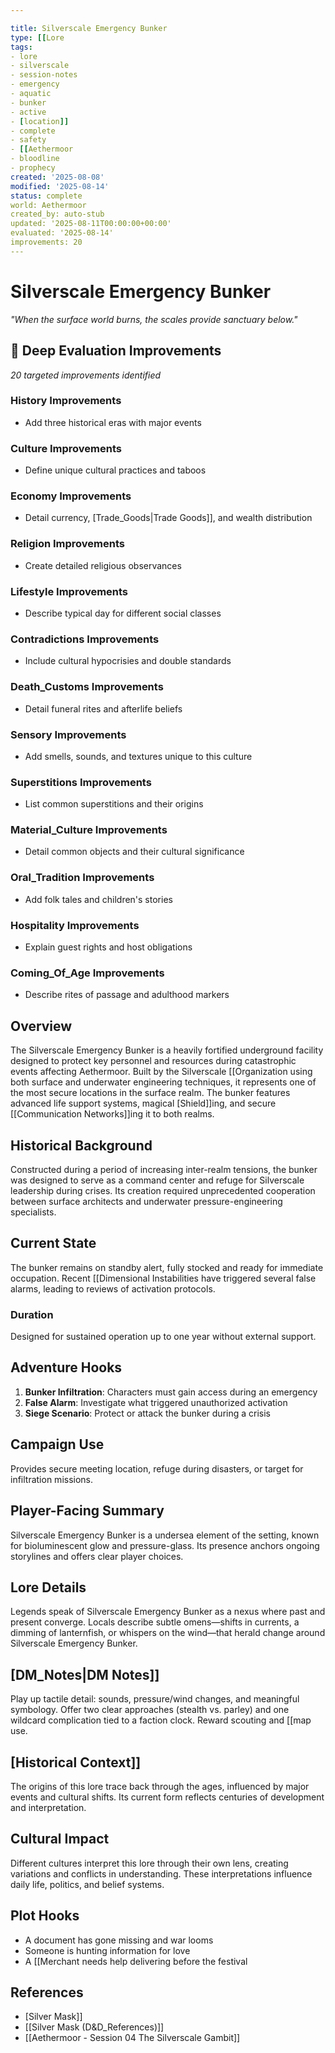 ```yaml
---

title: Silverscale Emergency Bunker
type: [[Lore
tags:
- lore
- silverscale
- session-notes
- emergency
- aquatic
- bunker
- active
- [location]]
- complete
- safety
- [[Aethermoor
- bloodline
- prophecy
created: '2025-08-08'
modified: '2025-08-14'
status: complete
world: Aethermoor
created_by: auto-stub
updated: '2025-08-11T00:00:00+00:00'
evaluated: '2025-08-14'
improvements: 20
---
```


# Silverscale Emergency Bunker

*"When the surface world burns, the scales provide sanctuary below."*

## 🔧 Deep Evaluation Improvements

*20 targeted improvements identified*

### History Improvements

- Add three historical eras with major events

### Culture Improvements

- Define unique cultural practices and taboos

### Economy Improvements

- Detail currency, [Trade_Goods|Trade Goods]], and wealth distribution

### Religion Improvements

- Create detailed religious observances

### Lifestyle Improvements

- Describe typical day for different social classes

### Contradictions Improvements

- Include cultural hypocrisies and double standards

### Death_Customs Improvements

- Detail funeral rites and afterlife beliefs

### Sensory Improvements

- Add smells, sounds, and textures unique to this culture

### Superstitions Improvements

- List common superstitions and their origins

### Material_Culture Improvements

- Detail common objects and their cultural significance

### Oral_Tradition Improvements

- Add folk tales and children's stories

### Hospitality Improvements

- Explain guest rights and host obligations

### Coming_Of_Age Improvements

- Describe rites of passage and adulthood markers

## Overview

The Silverscale Emergency Bunker is a heavily fortified underground facility designed to protect key personnel and resources during catastrophic events affecting Aethermoor. Built by the Silverscale [[Organization using both surface and underwater engineering techniques, it represents one of the most secure locations in the surface realm. The bunker features advanced life support systems, magical [Shield]]ing, and secure [[Communication Networks]]ing it to both realms.

## Historical Background

Constructed during a period of increasing inter-realm tensions, the bunker was designed to serve as a command center and refuge for Silverscale leadership during crises. Its creation required unprecedented cooperation between surface architects and underwater pressure-engineering specialists.

## Current State

The bunker remains on standby alert, fully stocked and ready for immediate occupation. Recent [[Dimensional Instabilities have triggered several false alarms, leading to reviews of activation protocols.

### Duration

Designed for sustained operation up to one year without external support.

## Adventure Hooks

1. **Bunker Infiltration**: Characters must gain access during an emergency
2. **False Alarm**: Investigate what triggered unauthorized activation
3. **Siege Scenario**: Protect or attack the bunker during a crisis

## Campaign Use

Provides secure meeting location, refuge during disasters, or target for infiltration missions.

## Player-Facing Summary

Silverscale Emergency Bunker is a undersea element of the setting, known for bioluminescent glow and pressure-glass. Its presence anchors ongoing storylines and offers clear player choices.

## Lore Details

Legends speak of Silverscale Emergency Bunker as a nexus where past and present converge. Locals describe subtle omens—shifts in currents, a dimming of lanternfish, or whispers on the wind—that herald change around Silverscale Emergency Bunker.

## [DM_Notes|DM Notes]]

Play up tactile detail: sounds, pressure/wind changes, and meaningful symbology. Offer two clear approaches (stealth vs. parley) and one wildcard complication tied to a faction clock. Reward scouting and [[map use.

## [Historical Context]]

The origins of this lore trace back through the ages, influenced by major events and cultural shifts. Its current form reflects centuries of development and interpretation.

## Cultural Impact

Different cultures interpret this lore through their own lens, creating variations and conflicts in understanding. These interpretations influence daily life, politics, and belief systems.

## Plot Hooks

- A document has gone missing and war looms
- Someone is hunting information for love
- A [[Merchant needs help delivering before the festival

## References

- [Silver Mask]]
- [[Silver Mask (D&D_References)]]
- [[Aethermoor - Session 04 The Silverscale Gambit]]
